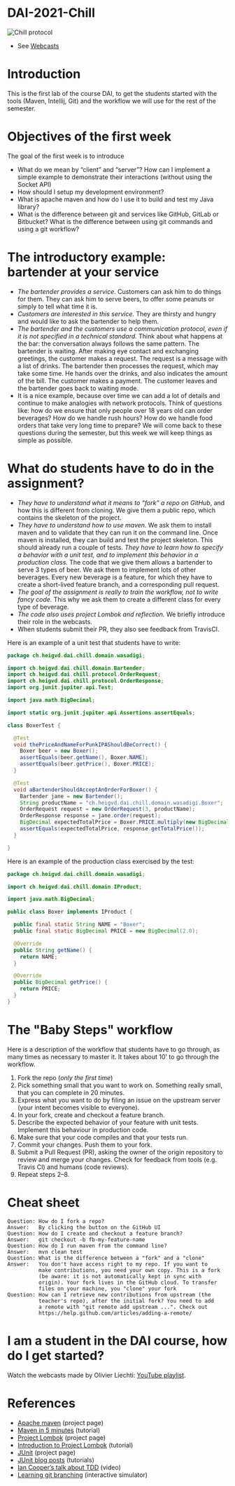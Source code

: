 # DAI-2021-Chill

![Chill protocol](chill.png)

* See [Webcasts](https://www.youtube.com/playlist?list=PLfKkysTy70QaN-uez0K4UpSpVUbt8ETpk)

# Introduction

This is the first lab of the course DAI, to get the students started with the tools (Maven, Intellij, Git) and the workflow we will use for the rest of the semester.

# Objectives of the first week

The goal of the first week is to introduce

* What do we mean by “client” and “server”? How can I implement a simple example to demonstrate their interactions (without using the Socket API)
* How should I setup my development environment?
* What is apache maven and how do I use it to build and test my Java library?
* What is the difference between git and services like GitHub, GitLab or Bitbucket? What is the difference between using git commands and using a git workflow?

# The introductory example: bartender at your service

* *The bartender provides a service*. Customers can ask him to do things for them. They can ask him to serve beers, to offer some peanuts or simply to tell what time it is.
* *Customers are interested in this service.* They are thirsty and hungry and would like to ask the bartender to help them.
* *The bartender and the customers use a communication protocol, even if it is not specified in a technical standard.* Think about what happens at the bar: the conversation always follows the same pattern. The bartender is waiting. After making eye contact and exchanging greetings, the customer makes a request. The request is a message with a list of drinks. The bartender then processes the request, which may take some time. He hands over the drinks, and also indicates the amount of the bill. The customer makes a payment. The customer leaves and the bartender goes back to waiting mode.
* It is a nice example, because over time we can add a lot of details and continue to make analogies with network protocols. Think of questions like: how do we ensure that only people over 18 years old can order beverages? How do we handle rush hours? How do we handle food orders that take very long time to prepare? We will come back to these questions during the semester, but this week we will keep things as simple as possible.

# What do students have to do in the assignment?

* *They have to understand what it means to “fork” a repo on GitHub*, and how this is different from cloning. We give them a public repo, which contains the skeleton of the project.
* *They have to understand how to use maven.* We ask them to install maven and to validate that they can run it on the command line. Once maven is installed, they can build and test the project skeleton. This should already run a couple of tests.
*They have to learn how to specify a behavior with a unit test, and to implement this behavior in a production class.* The code that we give them allows a bartender to serve 3 types of beer. We ask them to implement lots of other beverages. Every new beverage is a feature, for which they have to create a short-lived feature branch, and a corresponding pull request.
* *The goal of the assignment is really to train the workflow, not to write fancy code.* This why we ask them to create a different class for every type of beverage.
* *The code also uses project Lombok and reflection.* We briefly introduce their role in the webcasts.
* When students submit their PR, they also see feedback from TravisCI.

Here is an example of a unit test that students have to write:

```java
package ch.heigvd.dai.chill.domain.wasadigi;

import ch.heigvd.dai.chill.domain.Bartender;
import ch.heigvd.dai.chill.protocol.OrderRequest;
import ch.heigvd.dai.chill.protocol.OrderResponse;
import org.junit.jupiter.api.Test;

import java.math.BigDecimal;

import static org.junit.jupiter.api.Assertions.assertEquals;

class BoxerTest {

  @Test
  void thePriceAndNameForPunkIPAShouldBeCorrect() {
    Boxer beer = new Boxer();
    assertEquals(beer.getName(), Boxer.NAME);
    assertEquals(beer.getPrice(), Boxer.PRICE);
  }

  @Test
  void aBartenderShouldAcceptAnOrderForBoxer() {
    Bartender jane = new Bartender();
    String productName = "ch.heigvd.dai.chill.domain.wasadigi.Boxer";
    OrderRequest request = new OrderRequest(3, productName);
    OrderResponse response = jane.order(request);
    BigDecimal expectedTotalPrice = Boxer.PRICE.multiply(new BigDecimal(3));
    assertEquals(expectedTotalPrice, response.getTotalPrice());
  }

}
```

Here is an example of the production class exercised by the test:

```java
package ch.heigvd.dai.chill.domain.wasadigi;

import ch.heigvd.dai.chill.domain.IProduct;

import java.math.BigDecimal;

public class Boxer implements IProduct {

  public final static String NAME = "Boxer";
  public final static BigDecimal PRICE = new BigDecimal(2.0);

  @Override
  public String getName() {
    return NAME;
  }

  @Override
  public BigDecimal getPrice() {
    return PRICE;
  }
}
```

# The "Baby Steps" workflow

Here is a description of the workflow that students have to go through, as many times as necessary to master it. It takes about 10' to go through the workflow.

1. Fork the repo (*only the first time*)
1. Pick something small that you want to work on. Something really small, that you can complete in 20 minutes.
1. Express what you want to do by filing an issue on the upstream server (your intent becomes visible to everyone).
1. In your fork, create and checkout a feature branch.
1. Describe the expected behavior of your feature with unit tests. Implement this behaviour in production code.
1. Make sure that your code compiles and that your tests run.
1. Commit your changes. Push them to your fork.
1. Submit a Pull Request (PR), asking the owner of the origin repository to review and merge your changes. Check for feedback from tools (e.g. Travis CI) and humans (code reviews).
1. Repeat steps 2–8.

# Cheat sheet

```
Question: How do I fork a repo?
Answer:   By clicking the button on the GitHub UI
Question: How do I create and checkout a feature branch?
Answer:   git checkout -b fb-my-feature-name
Question: How do I run maven from the command line?
Answer:   mvn clean test
Question: What is the difference between a "fork" and a "clone"
Answer:   You don't have access right to my repo. If you want to 
          make contributions, you need your own copy. This is a fork 
          (be aware: it is not automatically kept in sync with 
          origin). Your fork lives in the GitHub cloud. To transfer
          files on your machine, you "clone" your fork
Question: How can I retrieve new contributions from upstream (the         
          teacher's repo), after the initial fork? You need to add
          a remote with "git remote add upstream ...". Check out 
          https://help.github.com/articles/adding-a-remote/
```

# I am a student in the DAI course, how do I get started?

Watch the webcasts made by Olivier Liechti: [YouTube playlist](https://www.youtube.com/playlist?list=PLfKkysTy70QaN-uez0K4UpSpVUbt8ETpk).

# References

* [Apache maven](https://maven.apache.org/) (project page)
* [Maven in 5 minutes](https://maven.apache.org/guides/getting-started/maven-in-five-minutes.html) (tutorial)
* [Project Lombok]() (project page)
* [Introduction to Project Lombok](https://projectlombok.org/) (tutorial)
* [JUnit](https://junit.org/) (project page)
* [JUnit blog posts](https://www.petrikainulainen.net/junit-5-tutorial/) (tutorials)
* [Ian Cooper’s talk about TDD](https://www.youtube.com/watch?v=EZ05e7EMOLM) (video)
* [Learning git branching](https://learngitbranching.js.org/) (interactive simulator)

